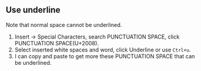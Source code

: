 ## Use underline

Note that normal space cannot be underlined.

1. Insert -> Special Characters, search PUNCTUATION SPACE, click PUNCTUATION SPACE(U+2008).
2. Select inserted white spaces and word, click Underline or use `Ctrl+u`.
3. I can copy and paste to get more these PUNCTUATION SPACE that can be underlined.
